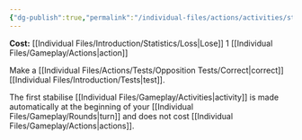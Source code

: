 ```yaml
---
{"dg-publish":true,"permalink":"/individual-files/actions/activities/stabilise/"}
---
```


**Cost:** [[Individual Files/Introduction/Statistics/Loss\|Lose]] 1 [[Individual Files/Gameplay/Actions\|action]]

Make a [[Individual Files/Actions/Tests/Opposition Tests/Correct\|correct]] [[Individual Files/Introduction/Tests\|test]].

The first stabilise [[Individual Files/Gameplay/Activities\|activity]] is made automatically at the beginning of your [[Individual Files/Gameplay/Rounds\|turn]] and does not cost [[Individual Files/Gameplay/Actions\|actions]].